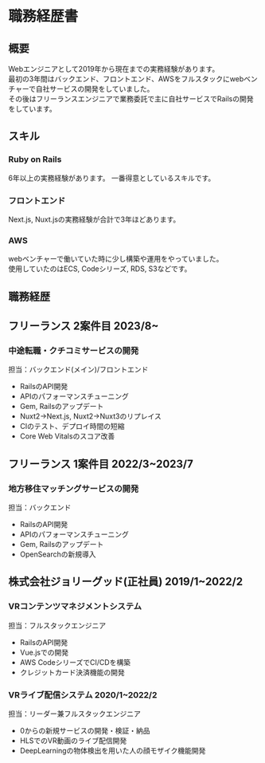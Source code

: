 # 職務経歴書

## 概要
Webエンジニアとして2019年から現在までの実務経験があります。  
最初の3年間はバックエンド、フロントエンド、AWSをフルスタックにwebベンチャーで自社サービスの開発をしていました。  
その後はフリーランスエンジニアで業務委託で主に自社サービスでRailsの開発をしています。  

## スキル
### Ruby on Rails
6年以上の実務経験があります。
一番得意としているスキルです。

### フロントエンド
Next.js, Nuxt.jsの実務経験が合計で3年ほどあります。

### AWS
webベンチャーで働いていた時に少し構築や運用をやっていました。  
使用していたのはECS, Codeシリーズ, RDS, S3などです。

## 職務経歴
## フリーランス 2案件目 2023/8~
### 中途転職・クチコミサービスの開発
担当：バックエンド(メイン)/フロントエンド
- RailsのAPI開発
- APIのパフォーマンスチューニング
- Gem, Railsのアップデート
- Nuxt2→Next.js, Nuxt2→Nuxt3のリプレイス
- CIのテスト、デプロイ時間の短縮
- Core Web Vitalsのスコア改善

## フリーランス 1案件目 2022/3~2023/7
### 地方移住マッチングサービスの開発
担当：バックエンド
- RailsのAPI開発
- APIのパフォーマンスチューニング
- Gem, Railsのアップデート
- OpenSearchの新規導入

## 株式会社ジョリーグッド(正社員) 2019/1~2022/2
### VRコンテンツマネジメントシステム
担当：フルスタックエンジニア
- RailsのAPI開発
- Vue.jsでの開発
- AWS CodeシリーズでCI/CDを構築
- クレジットカード決済機能の開発

### VRライブ配信システム 2020/1~2022/2
担当：リーダー兼フルスタックエンジニア
- 0からの新規サービスの開発・検証・納品
- HLSでのVR動画のライブ配信開発
- DeepLearningの物体検出を用いた人の顔モザイク機能開発

